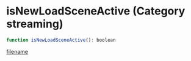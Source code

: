 # isNewLoadSceneActive (Category streaming)

```js
function isNewLoadSceneActive(): boolean
```

[filename](isNewLoadSceneActive_m.md ':include')